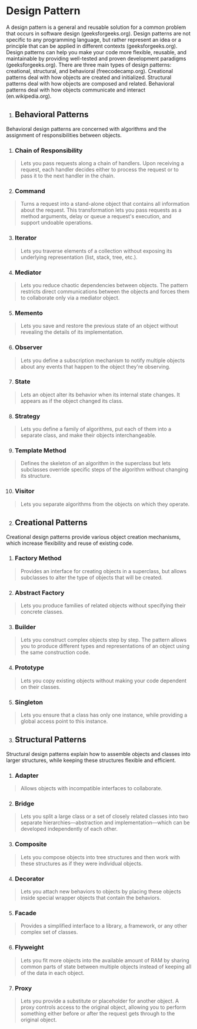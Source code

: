 # Design Pattern
 A design pattern is a general and reusable solution for a common problem that occurs in software design (geeksforgeeks.org). Design patterns are not specific to any programming language, but rather represent an idea or a principle that can be applied in different contexts (geeksforgeeks.org). Design patterns can help you make your code more flexible, reusable, and maintainable by providing well-tested and proven development paradigms (geeksforgeeks.org). There are three main types of design patterns: creational, structural, and behavioral (freecodecamp.org). Creational patterns deal with how objects are created and initialized. Structural patterns deal with how objects are composed and related. Behavioral patterns deal with how objects communicate and interact (en.wikipedia.org). 

1.  ## Behavioral Patterns
Behavioral design patterns are concerned with algorithms and the assignment of responsibilities between objects.

1. ### Chain of Responsibility

> Lets you pass requests along a chain of handlers. Upon receiving a request, each handler decides either to process the request or to pass it to the next handler in the chain.

2. ### Command

> Turns a request into a stand-alone object that contains all information about the request. This transformation lets you pass requests as a method arguments, delay or queue a request's execution, and support undoable operations.

3. ### Iterator

> Lets you traverse elements of a collection without exposing its underlying representation (list, stack, tree, etc.).

4. ### Mediator

> Lets you reduce chaotic dependencies between objects. The pattern restricts direct communications between the objects and forces them to collaborate only via a mediator object.

5. ### Memento

> Lets you save and restore the previous state of an object without revealing the details of its implementation.

6. ### Observer

> Lets you define a subscription mechanism to notify multiple objects about any events that happen to the object they're observing.


7. ### State

> Lets an object alter its behavior when its internal state changes. It appears as if the object changed its class.


8. ### Strategy

> Lets you define a family of algorithms, put each of them into a separate class, and make their objects interchangeable.


9. ### Template Method

> Defines the skeleton of an algorithm in the superclass but lets subclasses override specific steps of the algorithm without changing its structure.

10. ### Visitor

> Lets you separate algorithms from the objects on which they operate.

2.  ## Creational Patterns
Creational design patterns provide various object creation mechanisms, which increase flexibility and reuse of existing code.

1. ### Factory Method

> Provides an interface for creating objects in a superclass, but allows subclasses to alter the type of objects that will  be created.

2. ### Abstract Factory

> Lets you produce families of related objects without specifying their concrete classes.

3. ### Builder

> Lets you construct complex objects step by step. The pattern allows you to produce different types and representations of an object using the same construction code.

4. ### Prototype

> Lets you copy existing objects without making your code dependent on their classes.

5. ### Singleton

> Lets you ensure that a class has only one instance, while providing a global access point to this instance.

3.  ## Structural Patterns
Structural design patterns explain how to assemble objects and classes into larger structures, while keeping these structures flexible and efficient.

1. ### Adapter

> Allows objects with incompatible interfaces to collaborate.

2. ### Bridge

> Lets you split a large class or a set of closely related classes into two separate hierarchies—abstraction and implementation—which can be developed independently of each other.

3. ### Composite

> Lets you compose objects into tree structures and then work with these structures as if they were individual objects.

4. ### Decorator

> Lets you attach new behaviors to objects by placing these objects inside special wrapper objects that contain the behaviors.

5. ### Facade

> Provides a simplified interface to a library, a framework, or any other complex set of classes.

6. ### Flyweight

> Lets you fit more objects into the available amount of RAM by sharing common parts of state between multiple objects instead of keeping all of the data in each object.

7. ### Proxy

> Lets you provide a substitute or placeholder for another object. A proxy controls access to the original object, allowing  you to perform something either before or after the request gets through to the original object.